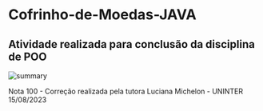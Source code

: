 # Cofrinho-de-Moedas-JAVA
## Atividade realizada para conclusão da **disciplina de POO**

![summary](https://github.com/luruanx/Cofrinho-de-Moedas-JAVA/assets/155588491/06d228e6-5e3d-4361-ac61-5c20753caa2a)

Nota 100 - Correção realizada pela tutora Luciana Michelon - UNINTER 15/08/2023
